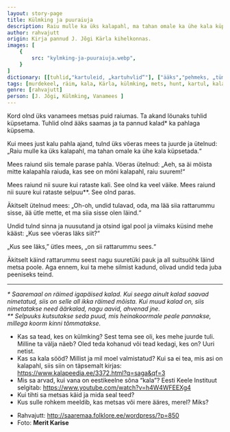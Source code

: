 ```yaml
---
layout: story-page
title: Külmking ja puuraiuja
description: Raiu mulle ka üks kalapahl, ma tahan omale ka ühe kala küpsetada.
author: rahvajutt
origin: Kirja pannud J. Jõgi Kärla kihelkonnas. 
images: [
    {
        src: "kylmking-ja-puuraiuja.webp",
    }
]
dictionary: [[tuhlid,"kartuleid, „kartuhvlid“"], ["ääks","pehmeks, „tümaks“"], ["pahl:pahla","varras"], ["parase","paraja"], ["rataste kali","vankri puu (kaigas)"], ["selpuu","sõlgpuu"], ["oda, ma lää","oota, ma lähen"], ["peeniseks","peenikeseks"]]
tags: [murdekeel, räim, kala, Kärla, külmking, mets, hunt, kartul, kalapahl ]
genre: [rahvajutt]
person: [J. Jõgi, Külmking, Vanamees ]
---
```



<!-- # {{$doc.title}} -->

Kord olnd üks vanamees metsas puid raiumas. Ta akand löunaks tuhlid küpsetama. Tuhlid olnd ääks saamas ja ta pannud kalad* ka pahlaga küpsema.

Kui mees just kalu pahla ajand, tulnd üks vöeras mees ta juurde ja ütelnud: „Raiu mulle ka üks kalapahl, ma tahan omale ka ühe kala küpsetada.“

Mees raiund siis temale parase pahla. Vöeras ütelnud: „Aeh, sa äi möista mitte kalapahla raiuda, kas see on möni kalapahl, raiu suurem!“

Mees raiund nii suure kui rataste kali. See olnd ka veel väike. Mees raiund nii suure kui rataste selpuu**. See olnd paras.

Äkitselt ütelnud mees: „Oh-oh, undid tulavad, oda, ma lää siia rattarummu sisse, ää ütle mette, et ma siia sisse olen läind.“

Undid tulnd sinna ja nuusutand ja otsind igal pool ja viimaks küsind mehe kääst: „Kus see vöeras läks siit?“

„Kus see läks,” ütles mees, „on sii rattarummu sees.“

Äkitselt käind rattarummu seest nagu suuretüki pauk ja all suitsuöhk läind metsa poole. Aga ennem, kui ta mehe silmist kadund, olivad undid teda juba peeniseks teind.

<hr />

*\* Saaremaal on räimed igapäised kalad. Kui seega ainult kalad saavad nimetatud, siis on selle all ikka räimed mõista. Kui muud kalad on, siis nimetatakse need äärkalad, nagu aavid, ahvenad jne.* \
*\*\* Selpuuks kutsutakse seda puud, mis heinakoormale peale pannakse, millega koorm kinni tõmmatakse.*



<story-author :author="author" :origin="origin"></story-author>

<story-dictionary :terms="dictionary"></story-dictionary>

<details-wrapper summary="Mis mõtted tekkisid?">

- Kas sa tead, kes on külmking? Sest tema see oli, kes mehe juurde tuli. Milline ta välja näeb? Oled teda kohanud või tead kedagi, kes on? Uuri netist.
- Kas sa kala sööd? Millist ja mil moel valmistatud? Kui sa ei tea, mis asi on kalapahl, siis siin on täpsemalt kirjas: https://www.kalapeedia.ee/3372.html?q=saga&qf=3
- Mis sa arvad, kui vana on eestikeelne sõna “kala”? Eesti Keele Instituut selgitab: https://www.youtube.com/watch?v=h4W4WFEEXg4
- Kui tihti sa metsas käid ja mida seal teed?
- Kus sulle rohkem meeldib, kas metsas või mere ääres, merel? Miks?

</details-wrapper>


<details-wrapper summary="Allikad" class="text-sm" icon="icon-park-outline:document-folder">

- Rahvajutt: http://saaremaa.folklore.ee/wordpress/?p=850
- Foto: **Merit Karise**

</details-wrapper>


